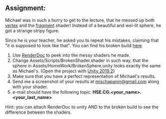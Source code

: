 ## Assignment:
Michael was in such a hurry to get to the lecture, that he messed up both [vertex](https://www.khronos.org/opengl/wiki/Vertex_Shader) and the [fragment](https://www.khronos.org/opengl/wiki/Fragment_Shader) shader!
Instead of a beautiful and wel-lit sphere, he got a strange stripy figure.

Since he is your teacher, he asked you to repeat his mistakes, claiming that "it is supposed to look like that". You can find his broken build [here](https://drive.google.com/drive/folders/1wSG1u3oygeQU3NagQRrphPzivOrMqOnP).
1) Use [RenderDoc](https://renderdoc.org) to peek into the messy shaders he made. 
2) Change Assets/Scripts/BrokenShader.shader in such way, that the sphere in Assets/HomeWork/BrokenSphere.unity looks exactly the same as Michael's. (Open the project with [Unity 2019.2](https://unity.com/ru/releases/2019-2))
3) Make sure that you have a perfect representation of Michael's results.
4) Send me a screenshot of your results at <mischapanin@gmail.com> along with your shader. 
5) e-mail should have the following topic: __HSE.CG.<your_name>.<your_last_name>__

Hint: you can attach RenderDoc to unity AND to the broken build to see the difference between the shaders.
